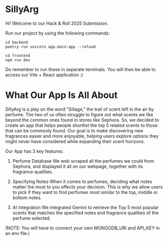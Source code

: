 <h1>SillyArg</h1>

Hi! Welcome to our Hack & Roll 2025 Submission.

Run our project by using the following commands:
```
cd backend
poetry run uvicorn app.main:app --reload
```
```
cd frontend
npm run dev
```
Do remember to run these in separate terminals. You will then be able to access our Vite + React application :)

<h1>What Our App Is All About</h1>
SillyArg is a play on the word "Sillage," the trail of scent left in the air by perfume. The two of us often struggle to figure out what scents we like beyond the common ones found in stores like Sephora. So, we decided to create an app that helps people shortlist the top 5 related scents to those that can be commonly found.
Our goal is to make discovering new fragrances easier and more enjoyable, helping users explore options they might never have considered while expanding their scent horizons.

Our App has 3 key features:
1. Perfume Database
We web scraped all the perfumes we could from Sephora, and displayed it all on our webpage, together with its fragrance qualities.

2. Specifying Notes
When it comes to perfumes, deciding what notes matter the most to you affects your decision. This is why we allow users to pick if they want to find perfumes most similar to the top, middle or bottom notes.

3. AI Integration
We integrated Gemini to retrieve the Top 5 most popular scents that matches the specified notes and fragrance qualities of the perfume selected.

(NOTE: You will have to connect your own MONGODB_URI and API_KEY in an env file.)
